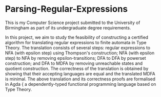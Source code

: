 # Parsing-Regular-Expressions

This is my Computer Science project submitted to the University of Birmingham as part of its undergraduate degree requirements.

In this project, we aim to study the feasibility of constructing a certified algorithm for translating
regular expressions to finite automata in Type Theory. The translation consists of several
steps: regular expressions to NFA (with epsilon step) using Thompson's construction; NFA (with epsilon step) to NFA by removing
epsilon-transitions; DFA to DFA by powerset construction; and DFA to MDFA by removing unreachable
states and quotient construction. The correctness of the translation is obtained by showing that
their accepting languages are equal and the translated MDFA is minimal. The above translation
and its correctness proofs are formalised in Agda { a dependently-typed functional programming
language based on Type Theory.
